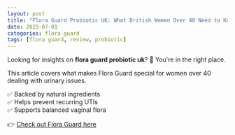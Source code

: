 ```yaml
---
layout: post
title: "Flora Guard Probiotic UK: What British Women Over 40 Need to Know"
date: 2025-07-01
categories: flora-guard
tags: [flora guard, review, probiotic]
---
```


Looking for insights on **flora guard probiotic uk**? 🌿 You're in the right place.

This article covers what makes Flora Guard special for women over 40 dealing with urinary issues.

✅ Backed by natural ingredients  
✅ Helps prevent recurring UTIs  
✅ Supports balanced vaginal flora  

👉 [Check out Flora Guard here](https://floraguard.uk/)

